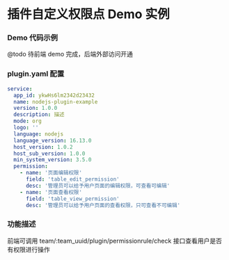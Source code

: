 # 插件自定义权限点 Demo 实例

### Demo 代码示例

@todo 待前端 demo 完成，后端外部访问开通

### plugin.yaml 配置

```yaml
service:
  app_id: ykwHs6lm2342d23432
  name: nodejs-plugin-example
  version: 1.0.0
  description: 描述
  mode: org
  logo: ''
  language: nodejs
  language_version: 16.13.0
  host_version: 1.0.2
  host_sub_version: 1.0.0
  min_system_version: 3.5.0
  permission:
    - name: '页面编辑权限'
      field: 'table_edit_permission'
      desc: '管理员可以给予用户页面的编辑权限，可查看可编辑'
    - name: '页面查看权限'
      field: 'table_view_permission'
      desc: '管理员可以给予用户页面的查看权限，只可查看不可编辑'
```

### 功能描述

前端可调用 team/:team_uuid/plugin/permissionrule/check 接口查看用户是否有权限进行操作
